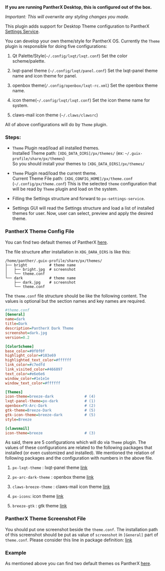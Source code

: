 ---
---

**If you are running PantherX Desktop, this is configured out of the box.**

_Important: This will overwrite any styling changes you made._

This plugin adds support for Desktop Theme configuration to PantherX [Settings Service](https://git.pantherx.org/development/applications/px-settings-service).

You can develop your own theme/style for PantherX OS. Currently the `Theme` plugin is responsible for doing five configurations:
1. Qt Palette/Style(`~/.config/lxqt/lxqt.conf`)
    Set the color scheme/palette.

2. lxqt-panel theme (`~/.config/lxqt/panel.conf`)
    Set the lxqt-panel theme name and icon theme for panel.

3. openbox theme(`/.config/openbox/lxqt-rc.xml`)
    Set the openbox theme name.

4. icon theme(`~/.config/lxqt/lxqt.conf`)
    Set the icon theme name for system.

5. claws-mail icon theme (`~/.claws/clawsrc`)


All of above configurations will do by `Theme` plugin. 


### Steps:

* `Theme` Plugin read/load all installed themes.       
  Installed Theme path: `[XDG_DATA_DIRS]/px/themes/` (ex: `~/.guix-profile/share/px/themes`)     
  So you should install your themes to ``[XDG_DATA_DIRS]/px/themes/``

* `Theme` Plugin read/load the current theme.    
  Current Theme File path: `[XDG_CONFIG_HOME]/px/theme.conf` (`~/.config/px/theme.conf`)
  This is the selected `theme` configuration that will be read by `Theme` plugin and load on the system.
  
* Filling the Settings structure and forward to `px-settings-service`.
* Settings GUI will read the Settings structure and load a list of installed themes for user. Now, user can select, preview and apply the desired theme.


### PantherX Theme Config File

You can find two default themes of PantherX [here](https://git.pantherx.org/development/plugins/px-settings-service-plugin-theme-dark-bright).

The file structure after installation in `XDG_DARA_DIRS` is like this:

```
/home/panther/.guix-profile/share/px/themes/
├── bright          # theme name
│   ├── bright.jpg  # screenshot
│   └── theme.conf
└── dark            # theme name
    ├── dark.jpg    # screenshot
    └── theme.conf
```

The `theme.conf` file structure should be like the following content. The values is optional but the section names and key names are required.

```ini
#theme.conf
[General]
name=dark
title=Dark
description=PantherX Dark Theme
screenshot=dark.jpg
version=0.2

[ColorScheme]
base_color=#0f0f0f
highlight_color=#103e69
highlighted_text_color=#ffffff
link_color=#c7edfd
link_visited_color=#466897
text_color=#e6e6e6
window_color=#1e1e1e
window_text_color=#ffffff

[Themes]
icon-theme=breeze-dark              # (4)
lxqt-panel-theme=px-dark            # (1)
openbox=PX-Arc-Dark                 # (2)
gtk-theme=Breeze-Dark               # (5)
gtk-icon-theme=breeze-dark          # (5)
style=Breeze

[clawsmail]
icon-theme=breeze                   # (3)
```

As said, there are 5 configurations which will do via `Theme` plugin. The values of these configurations are related to the following packages that installed (or even customized and installed). We mentioned the relation of following packages and the configuration with numbers in the above file.

1. `px-lxqt-theme` : lxqt-panel theme [link](https://git.pantherx.org/development/desktop/px-lxqt-themes)

2. `px-arc-dark-theme` : openbox theme [link](https://git.pantherx.org/development/desktop/px-openbox-theme)

3. `claws-breeze-theme` : claws-mail icon theme [link](https://www.claws-mail.org/themes.php)

4. `px-icons`: icon theme [link](https://git.pantherx.org/development/desktop/px-icons)

5. `breeze-gtk` : gtk theme [link](https://github.com/KDE/breeze-gtk)

### PantherX Theme Screenshot File

You should put one screenshot beside the `theme.conf`. The installation path of this screenshot should be put as value of `screenshot` in `[General]` part of `theme.conf`. Please consider this line in package definition: [link](https://git.pantherx.org/development/guix-pantherx/-/blob/working-hamzeh/px/packages/px-themes.scm#L48)

### Example

As mentioned above you can find two default themes os PantherX [here](https://git.pantherx.org/development/plugins/px-settings-service-plugin-theme-dark-bright).